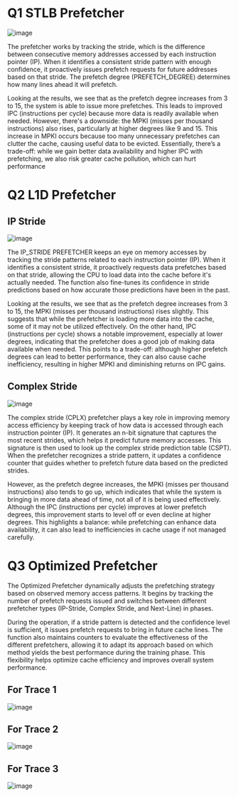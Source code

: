 
<h1> Q1 STLB Prefetcher </h1>

![image](https://github.com/user-attachments/assets/d9540f17-443c-4f42-9af4-82b85dc710db)


<p> The prefetcher works by tracking the stride, which is the difference between consecutive memory addresses accessed by each instruction pointer (IP). When it identifies a consistent stride pattern with enough confidence, it proactively issues prefetch requests for future addresses based on that stride. The prefetch degree (PREFETCH_DEGREE) determines how many lines ahead it will prefetch.

Looking at the results, we see that as the prefetch degree increases from 3 to 15, the system is able to issue more prefetches. This leads to improved IPC (instructions per cycle) because more data is readily available when needed. However, there's a downside: the MPKI (misses per thousand instructions) also rises, particularly at higher degrees like 9 and 15. This increase in MPKI occurs because too many unnecessary prefetches can clutter the cache, causing useful data to be evicted. Essentially, there’s a trade-off: while we gain better data availability and higher IPC with prefetching, we also risk greater cache pollution, which can hurt performance</p>



<h1> Q2 L1D Prefetcher </h1>

<h2> IP Stride </h2>

![image](https://github.com/user-attachments/assets/629d4fdd-68ac-4ad2-97ac-9d22b118fe03)

<p> The IP_STRIDE PREFETCHER keeps an eye on memory accesses by tracking the stride patterns related to each instruction pointer (IP). When it identifies a consistent stride, it proactively requests data prefetches based on that stride, allowing the CPU to load data into the cache before it's actually needed. The function also fine-tunes its confidence in stride predictions based on how accurate those predictions have been in the past.

Looking at the results, we see that as the prefetch degree increases from 3 to 15, the MPKI (misses per thousand instructions) rises slightly. This suggests that while the prefetcher is loading more data into the cache, some of it may not be utilized effectively. On the other hand, IPC (instructions per cycle) shows a notable improvement, especially at lower degrees, indicating that the prefetcher does a good job of making data available when needed. This points to a trade-off: although higher prefetch degrees can lead to better performance, they can also cause cache inefficiency, resulting in higher MPKI and diminishing returns on IPC gains.

</p>









<h2> Complex Stride </h2>

![image](https://github.com/user-attachments/assets/0d082b38-0d4d-4065-95e6-174765264508)


<p>
The complex stride (CPLX) prefetcher plays a key role in improving memory access efficiency by keeping track of how data is accessed through each instruction pointer (IP). It generates an n-bit signature that captures the most recent strides, which helps it predict future memory accesses. This signature is then used to look up the complex stride prediction table (CSPT). When the prefetcher recognizes a stride pattern, it updates a confidence counter that guides whether to prefetch future data based on the predicted strides.

However, as the prefetch degree increases, the MPKI (misses per thousand instructions) also tends to go up, which indicates that while the system is bringing in more data ahead of time, not all of it is being used effectively. Although the IPC (instructions per cycle) improves at lower prefetch degrees, this improvement starts to level off or even decline at higher degrees. This highlights a balance: while prefetching can enhance data availability, it can also lead to inefficiencies in cache usage if not managed carefully.
</p>







<h1> Q3 Optimized Prefetcher </h1>

The Optimized Prefetcher dynamically adjusts the prefetching strategy based on observed memory access patterns. It begins by tracking the number of prefetch requests issued and switches between different prefetcher types (IP-Stride, Complex Stride, and Next-Line) in phases.

During the operation, if a stride pattern is detected and the confidence level is sufficient, it issues prefetch requests to bring in future cache lines. The function also maintains counters to evaluate the effectiveness of the different prefetchers, allowing it to adapt its approach based on which method yields the best performance during the training phase. This flexibility helps optimize cache efficiency and improves overall system performance.








<h2> For Trace 1 </h2>

![image](https://github.com/user-attachments/assets/df813861-feab-48fb-9d84-129ba4832538)

<h2> For Trace 2 </h2>

![image](https://github.com/user-attachments/assets/45c6d0d2-d846-45d0-91c3-807782b23d20)

<h2> For Trace 3 </h2>

![image](https://github.com/user-attachments/assets/a59b62ab-1702-4811-8522-fd714967e359)




